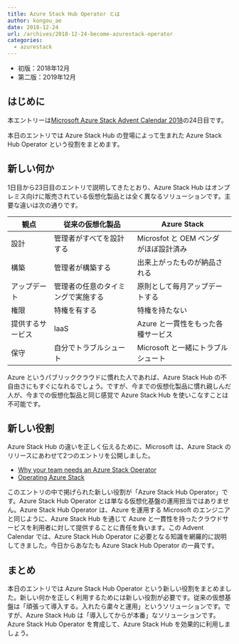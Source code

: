 ```yaml
---
title: Azure Stack Hub Operator とは
author: kongou_ae
date: 2018-12-24
url: /archives/2018-12-24-become-azurestack-operator
categories:
  - azurestack
---
```


- 初版：2018年12月
- 第二版：2019年12月

## はじめに

本エントリーは[Microsoft Azure Stack Advent Calendar 2018](https://qiita.com/advent-calendar/2018/azure-stack)の24日目です。

本日のエントリでは Azure Stack Hub の登場によって生まれた Azure Stack Hub Operator という役割をまとめます。

## 新しい何か

1日目から23日目のエントリで説明してきたとおり、Azure Stack Hub はオンプレミス向けに販売されている仮想化製品とは全く異なるソリューションです。主要な違いは次の通りです。

|観点    |従来の仮想化製品 |Azure Stack |
|---------------|---------------------|------------------------|
| 設計 | 管理者がすべてを設計する | Microsfot と OEM ベンダ がほぼ設計済み |
| 構築 | 管理者が構築する | 出来上がったものが納品される |
| アップデート | 管理者の任意のタイミングで実施する | 原則として毎月アップデートする |
| 権限 | 特権を有する | 特権を持たない |
| 提供するサービス | IaaS | Azure と一貫性をもった各種サービス |
| 保守 | 自分でトラブルシュート | Microsoft と一緒にトラブルシュート |

Azure というパブリッククラウドに慣れた人であれば、Azure Stack Hub の不自由さにもすぐになれるでしょう。ですが、今までの仮想化製品に慣れ親しんだ人が、今までの仮想化製品と同じ感覚で Azure Stack Hub を使いこなすことは不可能です。

## 新しい役割

Azure Stack Hub の違いを正しく伝えるために、Microsoft は、Azure Stack のリリースにあわせて2つのエントリを公開しました。

- [Why your team needs an Azure Stack Operator](https://azure.microsoft.com/en-us/blog/why-your-team-needs-an-azure-stack-operator/)
- [Operating Azure Stack](https://azure.microsoft.com/en-us/blog/operating-azure-stack/)

このエントリの中で掲げられた新しい役割が「Azure Stack Hub Operator」です。Azure Stack Hub Operator とは単なる仮想化基盤の運用担当ではありません。Azure Stack Hub Operator は、Azure を運用する Microsoft のエンジニアと同じように、Azure Stack Hub を通じて Azure と一貫性を持ったクラウドサービスを利用者に対して提供することに責任を負います。この Advent Calendar では、Azure Stack Hub Operator に必要となる知識を網羅的に説明してきました。今日からあなたも Azure Stack Hub Operator の一員です。

## まとめ

本日のエントリでは Azure Stack Hub Operator という新しい役割をまとめました。新しい何かを正しく利用するためには新しい役割が必要です。従来の仮想基盤は「頑張って導入する。入れたら粛々と運用」というソリューションです。ですが、Azure Stack Hub は「導入してからが本番」なソリューションです。Azure Stack Hub Operator を育成して、Azure Stack Hub を効果的に利用しましょう。
